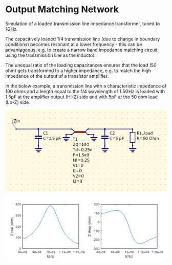 # Output Matching Network

Simulation of a loaded transmission line impedance transformer, tuned to 1GHz.

The capacitively loaded 1/4 transmission line (due to change in boundary conditions) becomes resonant at a lower frequency - this can be advantageous, e.g. to create a narrow band impedance matching circuit, using the transmission line as the inductor.

The unequal ratio of the loading capacitances ensures that the load (50 ohm) gets transformed to a higher impedance, e.g. to match the high impedance of the output of a transistor amplifier.

In the below example, a transmission line with a characteristic impedance of 100 ohms and a length equal to the 1/4 wavelength of 1.5GHz is loaded with 1.5pF at the amplifier output (Hi-Z) side and with 5pF at the 50 ohm load (Lo-Z) side.

![image circ](circ.png)

![image plot](plot.png)



